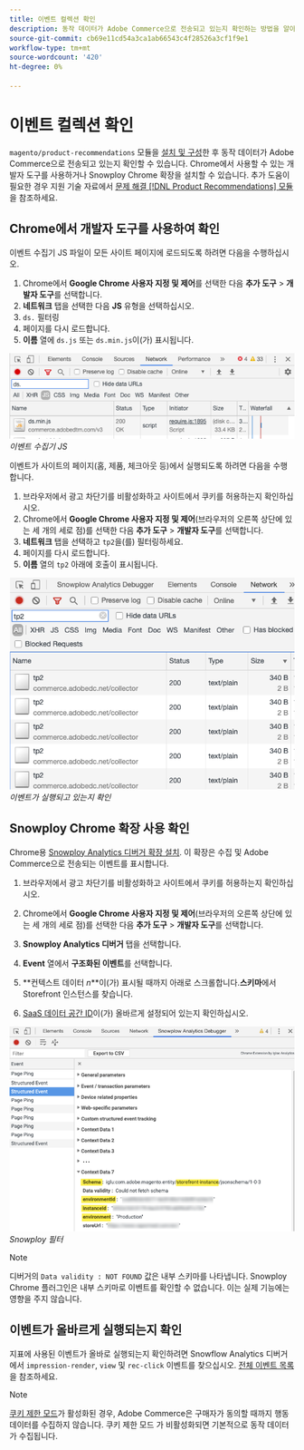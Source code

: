 ```yaml
---
title: 이벤트 컬렉션 확인
description: 동작 데이터가 Adobe Commerce으로 전송되고 있는지 확인하는 방법을 알아봅니다.
source-git-commit: cb69e11cd54a3ca1ab66543c4f28526a3cf1f9e1
workflow-type: tm+mt
source-wordcount: '420'
ht-degree: 0%

---
```


# 이벤트 컬렉션 확인

`magento/product-recommendations` 모듈을 [설치 및 구성](install-configure.md)한 후 동작 데이터가 Adobe Commerce으로 전송되고 있는지 확인할 수 있습니다. Chrome에서 사용할 수 있는 개발자 도구를 사용하거나 Snowploy Chrome 확장을 설치할 수 있습니다. 추가 도움이 필요한 경우 지원 기술 자료에서 [문제 해결 [!DNL Product Recommendations] 모듈](https://experienceleague.adobe.com/docs/commerce-knowledge-base/kb/troubleshooting/miscellaneous/troubleshoot-product-recommendations-module-in-magento-commerce.html)을 참조하세요.

## Chrome에서 개발자 도구를 사용하여 확인

이벤트 수집기 JS 파일이 모든 사이트 페이지에 로드되도록 하려면 다음을 수행하십시오.

1. Chrome에서 **Google Chrome 사용자 지정 및 제어**&#x200B;를 선택한 다음 **추가 도구** > **개발자 도구**&#x200B;를 선택합니다.
1. **네트워크** 탭을 선택한 다음 **JS** 유형을 선택하십시오.
1. `ds.` 필터링
1. 페이지를 다시 로드합니다.
1. **이름** 열에 `ds.js` 또는 `ds.min.js`이(가) 표시됩니다.

![이벤트 수집기 JS](assets/filter-ds.png)
_이벤트 수집기 JS_

이벤트가 사이트의 페이지(홈, 제품, 체크아웃 등)에서 실행되도록 하려면 다음을 수행합니다.

1. 브라우저에서 광고 차단기를 비활성화하고 사이트에서 쿠키를 허용하는지 확인하십시오.
1. Chrome에서 **Google Chrome 사용자 지정 및 제어**(브라우저의 오른쪽 상단에 있는 세 개의 세로 점)를 선택한 다음 **추가 도구** > **개발자 도구**&#x200B;를 선택합니다.
1. **네트워크** 탭을 선택하고 `tp2`을(를) 필터링하세요.
1. 페이지를 다시 로드합니다.
1. **이름** 열의 `tp2` 아래에 호출이 표시됩니다.

![이벤트 실행](assets/filter-tp2.png)
_이벤트가 실행되고 있는지 확인_

## Snowploy Chrome 확장 사용 확인

Chrome용 [Snowploy Analytics 디버거 확장 설치](https://chrome.google.com/webstore/detail/snowplow-analytics-debugg/jbnlcgeengmijcghameodeaenefieedm). 이 확장은 수집 및 Adobe Commerce으로 전송되는 이벤트를 표시합니다.

1. 브라우저에서 광고 차단기를 비활성화하고 사이트에서 쿠키를 허용하는지 확인하십시오.

1. Chrome에서 **Google Chrome 사용자 지정 및 제어**(브라우저의 오른쪽 상단에 있는 세 개의 세로 점)를 선택한 다음 **추가 도구** > **개발자 도구**&#x200B;를 선택합니다.

1. **Snowploy Analytics 디버거** 탭을 선택합니다.

1. **Event** 열에서 **구조화된 이벤트**&#x200B;를 선택합니다.

1. **컨텍스트 데이터 _n_**이(가) 표시될 때까지 아래로 스크롤합니다.**스키마**에서 Storefront 인스턴스를 찾습니다.

1. [SaaS 데이터 공간 ID](https://experienceleague.adobe.com/docs/commerce-admin/config/services/saas.html)이(가) 올바르게 설정되어 있는지 확인하십시오.

![Snowploy 필터](assets/snowplow-filter.png)
_Snowploy 필터_

>[!NOTE]
>
> 디버거의 `Data validity : NOT FOUND` 값은 내부 스키마를 나타냅니다. Snowploy Chrome 플러그인은 내부 스키마로 이벤트를 확인할 수 없습니다. 이는 실제 기능에는 영향을 주지 않습니다.

## 이벤트가 올바르게 실행되는지 확인

지표에 사용된 이벤트가 올바로 실행되는지 확인하려면 Snowflow Analytics 디버거에서 `impression-render`, `view` 및 `rec-click` 이벤트를 찾으십시오. [전체 이벤트 목록](https://experienceleague.adobe.com/docs/commerce/product-recommendations/developer/events.html)을 참조하세요.

>[!NOTE]
>
> [쿠키 제한 모드](https://experienceleague.adobe.com/docs/commerce-admin/start/compliance/privacy/compliance-cookie-law.html)가 활성화된 경우, Adobe Commerce은 구매자가 동의할 때까지 행동 데이터를 수집하지 않습니다. 쿠키 제한 모드 가 비활성화되면 기본적으로 동작 데이터가 수집됩니다.
